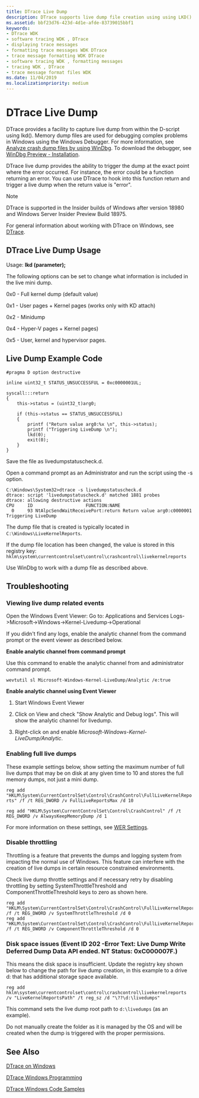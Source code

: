 ```yaml
---
title: DTrace Live Dump
description: DTrace supports live dump file creation using using LKD(). 
ms.assetid: bbf23d76-423d-4d1e-afde-83739015bbf1
keywords:
- DTrace WDK
- software tracing WDK , DTrace
- displaying trace messages
- formatting trace messages WDK DTrace
- trace message formatting WDK DTrace
- software tracing WDK , formatting messages
- tracing WDK , DTrace
- trace message format files WDK
ms.date: 11/04/2019
ms.localizationpriority: medium
---
```


# DTrace Live Dump

DTrace provides a facility to capture live dump from within the D-script using lkd(). Memory dump files are used for debugging complex problems in Windows using the Windows Debugger. For more information, see [Analyze crash dump files by using WinDbg](https://docs.microsoft.com/windows-hardware/drivers/debugger/crash-dump-files). To download the debugger, see [WinDbg Preview - Installation](https://docs.microsoft.com/windows-hardware/drivers/debugger/windbg-install-preview).

 DTrace live dump provides the ability to trigger the dump at the exact point where the error occurred. For instance, the error could be a function returning an error. You can use DTrace to hook into this function return and trigger a live dump when the return value is "error".

> [!NOTE]
> DTrace is supported in the Insider builds of Windows after version 18980 and Windows Server Insider Preview Build 18975.

For general information about working with DTrace on Windows, see [DTrace](dtrace.md).

## DTrace Live Dump Usage

Usage: **lkd (parameter);**

The following options can be set to change what information is included in the live mini dump.

0x0 - Full kernel dump (default value)

0x1 - User pages + Kernel pages (works only with KD attach)

0x2 - Minidump

0x4 - Hyper-V pages + Kernel pages)

0x5 - User, kernel and hypervisor pages.

## Live Dump Example Code

```dtrace
#pragma D option destructive

inline uint32_t STATUS_UNSUCCESSFUL = 0xc0000001UL;

syscall:::return
{ 
	this->status = (uint32_t)arg0;

	if (this->status == STATUS_UNSUCCESSFUL)
	{ 
		printf ("Return value arg0:%x \n", this->status);
		printf ("Triggering LiveDump \n");
		lkd(0);
		exit(0);
	}
}
```

Save the file as livedumpstatuscheck.d.

Open a command prompt as an Administrator and run the script using the -s option.

```dtrace
C:\Windows\System32>dtrace -s livedumpstatuscheck.d
dtrace: script 'livedumpstatuscheck.d' matched 1881 probes
dtrace: allowing destructive actions
CPU     ID                    FUNCTION:NAME
  0     93 NtAlpcSendWaitReceivePort:return Return value arg0:c0000001
Triggering LiveDump
```

The dump file that is created is typically located in `C:\Windows\LiveKernelReports`.

If the dump file location has been changed, the value is stored in this registry key: `hklm\system\currentcontrolset\control\crashcontrol\livekernelreports`

Use WinDbg to work with a dump file as described above.

## Troubleshooting

### Viewing live dump related events

Open the Windows Event Viewer: Go to: Applications and Services Logs->Microsoft->Windows->Kernel-Livedump->Operational

If you didn't find any logs, enable the analytic channel from the command prompt or the event viewer as described below.

**Enable  analytic channel from command prompt**

Use this command to enable the analytic channel from and administrator command prompt.

`wevtutil sl Microsoft-Windows-Kernel-LiveDump/Analytic /e:true`

**Enable  analytic channel using Event Viewer**

1. Start Windows Event Viewer

2. Click on View and check "Show Analytic and Debug logs". This will show the analytic channel for livedump.

3. Right-click on and enable *Microsoft-Windows-Kernel-LiveDump/Analytic*.

### Enabling full live dumps

These example settings below, show setting the maximum number of full live dumps that may be on disk at any given time to 10 and stores the full memory dumps, not just a mini dump.

`reg add "HKLM\System\CurrentControlSet\Control\CrashControl\FullLiveKernelReports" /f /t REG_DWORD /v FullLiveReportsMax /d 10`

`reg add "HKLM\System\CurrentControlSet\Control\CrashControl" /f /t REG_DWORD /v AlwaysKeepMemoryDump /d 1`

For more information on these settings, see [WER Settings](https://docs.microsoft.com/windows/win32/wer/wer-settings).

### Disable throttling

Throttling is a feature that prevents the dumps and logging system from impacting the normal use of Windows. This feature can interfere with the creation of live dumps in certain resource constrained environments.

Check live dump throttle settings and if necessary retry by disabling throttling by setting SystemThrottleThreshold and ComponentThrottleThreshold keys to zero as shown here.

```registry
reg add "HKLM\System\CurrentControlSet\Control\CrashControl\FullLiveKernelReports" /f /t REG_DWORD /v SystemThrottleThreshold /d 0
reg add "HKLM\System\CurrentControlSet\Control\CrashControl\FullLiveKernelReports" /f /t REG_DWORD /v ComponentThrottleThreshold /d 0
```

### Disk space issues (Event ID 202 -Error Text: Live Dump Write Deferred Dump Data API ended. NT Status: 0xC000007F.)

This means the disk space is insufficient. Update the registry key shown below to change the path for live dump creation, in this example to a drive d: that has additional storage space available.

`reg add hklm\system\currentcontrolset\control\crashcontrol\livekernelreports /v "LiveKernelReportsPath" /t reg_sz /d "\??\d:\livedumps"`

This command sets the live dump root path to `d:\livedumps` (as an example).

Do not manually create the folder as it is managed by the OS and will be created when the dump is triggered with the proper permissions.

## See Also

[DTrace on Windows](dtrace.md)

[DTrace Windows Programming](dtrace-programming.md)

[DTrace Windows Code Samples](dtrace-code-samples.md)
